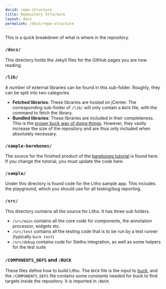 ```yaml
---
docid: repo-structure
title: Repository Structure
layout: docs
permalink: /docs/repo-structure
---
```


This is a quick breakdown of what is where in the repository.

### `/docs/`

This directory holds the Jekyll files for the GitHub pages you are now reading.

### `/lib/`

A number of external libraries can be found in this sub-folder.  Roughly, they can be split into two categories

 * **Fetched libraries**:  These libraries are hosted on jCenter.  The corresponding sub-folder of `/lib/` will only contain a `BUCK` file, with the command to fetch the library.
 * **Bundled libraries**:  These libraries are included in their completeness.  This is the [proper buck way of doing things](https://buckbuild.com/command/fetch.html).  However, they vastly increase the size of the repository and are thus only included when absolutely necessary.

### `/sample-barebones/`

The source for the finished product of the [barebones tutorial](/tutorial/) is found here.  If you change the tutorial, you must update the code here.

### `/sample/`

Under this directory is found code for the Litho sample app.  This includes the playground, which you should use for all testing/bug reporting.

### `/src/`

This directory contains all the source for Litho.  It has three sub folders.

 * `/src/main` contains all the core code for components, the annotation processor, widgets etc.
 * `/src/test` contains all the testing code that is to be run by a test runner (typically `buck test`)
 * `/src/debug` contains code for Stetho integration, as well as some helpers for the test suite

### `/COMPONENTS_DEFS` and `/BUCK`

These files define how to build Litho.  The `BUCK` file is the input to [buck](https://buckbuild.com), and the `/COMPONENTS_DEFS` file contains some constants needed for buck to find targets inside the repository.  It is imported in `/BUCK`.

